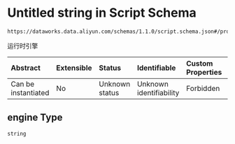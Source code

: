 # Untitled string in Script Schema

```txt
https://dataworks.data.aliyun.com/schemas/1.1.0/script.schema.json#/properties/runtime/properties/engine
```

运行时引擎

| Abstract            | Extensible | Status         | Identifiable            | Custom Properties | Additional Properties | Access Restrictions | Defined In                                                                  |
| :------------------ | :--------- | :------------- | :---------------------- | :---------------- | :-------------------- | :------------------ | :-------------------------------------------------------------------------- |
| Can be instantiated | No         | Unknown status | Unknown identifiability | Forbidden         | Allowed               | none                | [script.schema.json\*](../../out/script.schema.json "open original schema") |

## engine Type

`string`

